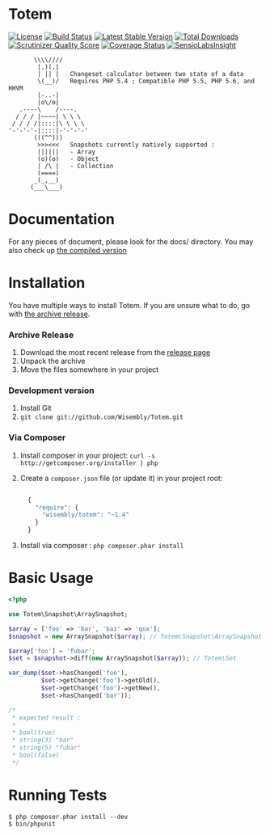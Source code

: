 Totem
=====
[![License](https://poser.pugx.org/wisembly/totem/license.png)](https://packagist.org/packages/wisembly/totem)
[![Build Status](https://travis-ci.org/Wisembly/Totem.png?branch=master)](https://travis-ci.org/Wisembly/Totem)
[![Latest Stable Version](https://poser.pugx.org/wisembly/totem/v/stable.png)](https://packagist.org/packages/wisembly/totem)
[![Total Downloads](https://poser.pugx.org/wisembly/totem/downloads.png)](https://packagist.org/packages/wisembly/totem)
[![Scrutinizer Quality Score](https://scrutinizer-ci.com/g/Taluu/Totem/badges/quality-score.png?s=b71f67e353a379e19b651697285ffed18d6f1554)](https://scrutinizer-ci.com/g/Taluu/Totem/)
[![Coverage Status](https://img.shields.io/coveralls/Wisembly/Totem.svg)](https://coveralls.io/r/Wisembly/Totem?branch=master)
[![SensioLabsInsight](https://insight.sensiolabs.com/projects/5d97b609-b57c-467e-9a6e-3a39e08bd825/mini.png)](https://insight.sensiolabs.com/projects/5d97b609-b57c-467e-9a6e-3a39e08bd825)

```
       \\\\////
        |.)(.|
        | || |   Changeset calculator between two state of a data
        \(__)/   Requires PHP 5.4 ; Compatible PHP 5.5, PHP 5.6, and HHVM
        |-..-|
        |o\/o|
   .----\    /----.
  / / / |~~~~| \ \ \
 / / / /|::::|\ \ \ \
'-'-'-'-|::::|-'-'-'-'
       (((^^)))
        >>><<<   Snapshots currently natively supported :
        ||||||   - Array
        (o)(o)   - Object
        | /\ |   - Collection
        (====)
       _(_,__)
      (___\___)
```

Documentation
=============
For any pieces of document, please look for the docs/ directory. You may also 
check up [the compiled version](http://totem.readthedocs.org/en/latest/index.html)

Installation
============
You have multiple ways to install Totem. If you are unsure what to do, go with
[the archive release](#archive-release).

### Archive Release
1. Download the most recent release from the [release page](https://github.com/Wisembly/Totem/releases)
2. Unpack the archive
3. Move the files somewhere in your project

### Development version
1. Install Git
2. `git clone git://github.com/Wisembly/Totem.git`

### Via Composer
1. Install composer in your project: `curl -s http://getcomposer.org/installer | php`
2. Create a `composer.json` file (or update it) in your project root:

    ```javascript

      {
        "require": {
          "wisembly/totem": "~1.4"
        }
      }
    ```

3. Install via composer : `php composer.phar install`

Basic Usage
===========
```php
<?php

use Totem\Snapshot\ArraySnapshot;

$array = ['foo' => 'bar', 'baz' => 'qux'];
$snapshot = new ArraySnapshot($array); // Totem\Snapshot\ArraySnapshot

$array['foo'] = 'fubar';
$set = $snapshot->diff(new ArraySnapshot($array)); // Totem\Set

var_dump($set->hasChanged('foo'),
         $set->getChange('foo')->getOld(),
         $set->getChange('foo')->getNew(),
         $set->hasChanged('bar'));

/* 
 * expected result :
 *
 * bool(true)
 * string(3) "bar"
 * string(5) "fubar"
 * bool(false)
 */
```

Running Tests
=============
```console
$ php composer.phar install --dev
$ bin/phpunit
```

